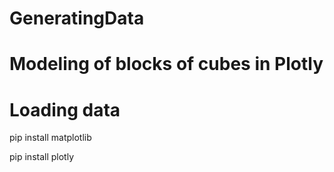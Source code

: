 # GeneratingData
# Modeling of blocks of cubes in Plotly
# Loading data
pip install matplotlib

pip install plotly
